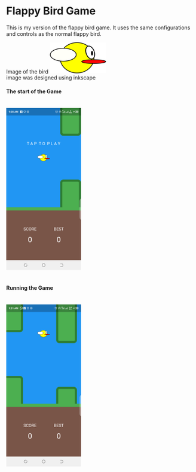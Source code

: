 <h1>Flappy Bird Game</h1>

<p>This is my version of the flappy bird game. It uses the same configurations and controls as the normal flappy bird.</p>

Image of the bird
<img src="/assets/images/flappy_bird.png" width=150><br>
image was designed using inkscape

<h4>The start of the Game</h4><br>
<img src="_screenshots/start.png" width=200><br><br>
<h4>Running the Game</h4><br>
<img src="_screenshots/run.png" width=200>